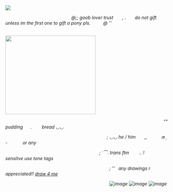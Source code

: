 ![](https://komarev.com/ghpvc/?username=litteryzu&color=825244&style=plastic&label=◡+VIEWS) 

<p style="text align: justify;"><em>&nbsp; &nbsp; &nbsp; &nbsp; &nbsp; &nbsp; &nbsp; &nbsp; &nbsp; &nbsp; &nbsp; &nbsp; &nbsp; &nbsp; &nbsp; &nbsp; &nbsp; &nbsp; &nbsp; &nbsp; &nbsp; &nbsp; &nbsp; &nbsp; &nbsp; &nbsp;  @;;  goob lover trust &nbsp;&nbsp;&nbsp;&nbsp;&nbsp; , .&nbsp;&nbsp;&nbsp;&nbsp;&nbsp;&nbsp; do not gift unless im the first one to gift a pony pls.&nbsp;&nbsp;&nbsp;&nbsp;&nbsp;&nbsp;&nbsp;&nbsp;&nbsp; @ '' <p>

<p style="text-align: justify;"><em>&nbsp; &nbsp; &nbsp; &nbsp; &nbsp; &nbsp; &nbsp; &nbsp; &nbsp; &nbsp; &nbsp; &nbsp; &nbsp; &nbsp; &nbsp; &nbsp; &nbsp; &nbsp; &nbsp; &nbsp; &nbsp; &nbsp; &nbsp; &nbsp; &nbsp; &nbsp; &nbsp; &nbsp; &nbsp; &nbsp; &nbsp; &nbsp; &nbsp; &nbsp; &nbsp; &nbsp; &nbsp; &nbsp; &nbsp; &nbsp; &nbsp; <img src="https://github.com/user-attachments/assets/eb815d71-ac95-4218-820a-f3c2ad74a253"
class="fr-fic fr-dib" width="280" height="244.712"></p>

<p style="text-align: justify;"><em>&nbsp; &nbsp; &nbsp; &nbsp; &nbsp; &nbsp; &nbsp; &nbsp; &nbsp; &nbsp; &nbsp; &nbsp; &nbsp; &nbsp; &nbsp; &nbsp; &nbsp; &nbsp; &nbsp; &nbsp; &nbsp; &nbsp; &nbsp; &nbsp; &nbsp; &nbsp; &nbsp; &nbsp; &nbsp; &nbsp; &nbsp; &nbsp; &nbsp; &nbsp; &nbsp; &nbsp; &nbsp; &nbsp; &nbsp; &nbsp; &nbsp; &nbsp; &nbsp; &nbsp; &nbsp; &nbsp; "" pudding&nbsp;&nbsp;&nbsp;&nbsp;&nbsp;&nbsp;.&nbsp;&nbsp;&nbsp;&nbsp;&nbsp;&nbsp;&nbsp;&nbsp;bread ◡◡ &nbsp;</p>

<p style="text align: justify;"><em>&nbsp; &nbsp; &nbsp; &nbsp; &nbsp; &nbsp; &nbsp; &nbsp; &nbsp; &nbsp; &nbsp; &nbsp; &nbsp; &nbsp; &nbsp; &nbsp; &nbsp; &nbsp; &nbsp; &nbsp; &nbsp; &nbsp; &nbsp; &nbsp; &nbsp; &nbsp; &nbsp; &nbsp; &nbsp; &nbsp; &nbsp; &nbsp; &nbsp; &nbsp; &nbsp; &nbsp; &nbsp; &nbsp; &nbsp; &nbsp;  ; ◡◡  he / him&nbsp;&nbsp;&nbsp;&nbsp;&nbsp;&nbsp;&nbsp;,,&nbsp;&nbsp;&nbsp;&nbsp;&nbsp;&nbsp;&nbsp;&nbsp;&nbsp;&nbsp;&nbsp;ര   ۪ - &nbsp;&nbsp;&nbsp;&nbsp;&nbsp;&nbsp;&nbsp;&nbsp;&nbsp;&nbsp;&nbsp;or any  &nbsp;</p> 

<p style="text align: justify;"><em>&nbsp; &nbsp; &nbsp; &nbsp; &nbsp; &nbsp; &nbsp; &nbsp; &nbsp; &nbsp; &nbsp; &nbsp; &nbsp; &nbsp; &nbsp; &nbsp; &nbsp; &nbsp; &nbsp; &nbsp; &nbsp; &nbsp; &nbsp; &nbsp; &nbsp; &nbsp; &nbsp; &nbsp; &nbsp; &nbsp; &nbsp; &nbsp; &nbsp; &nbsp; &nbsp; &nbsp; &nbsp; ;    ݁   ⏜𝅄 trans ftm &nbsp;&nbsp;&nbsp;&nbsp;&nbsp;&nbsp;&nbsp;.. ! &nbsp;&nbsp;&nbsp;&nbsp;&nbsp;&nbsp;&nbsp;&nbsp;&nbsp;&nbsp;&nbsp;&nbsp; sensitve use tone tags &nbsp;</p>

<p style="text align: justify;"><em>&nbsp; &nbsp; &nbsp; &nbsp; &nbsp; &nbsp; &nbsp; &nbsp; &nbsp; &nbsp; &nbsp; &nbsp; &nbsp; &nbsp; &nbsp; &nbsp; &nbsp; &nbsp; &nbsp; &nbsp; &nbsp; &nbsp; &nbsp; &nbsp; &nbsp; &nbsp; &nbsp; &nbsp; &nbsp; &nbsp; &nbsp; &nbsp; &nbsp; &nbsp; &nbsp; &nbsp; &nbsp; &nbsp; &nbsp; &nbsp; &nbsp; ; '' &nbsp; any drawings r appreciated!! <a href="https://glistenskinner.straw.page" id=""  >draw 4 me </a> 


&nbsp; &nbsp; &nbsp; &nbsp; &nbsp; &nbsp; &nbsp; &nbsp; &nbsp; &nbsp; &nbsp; &nbsp; &nbsp; &nbsp; &nbsp; &nbsp; &nbsp; &nbsp; &nbsp; &nbsp; &nbsp; &nbsp; &nbsp; &nbsp; &nbsp; &nbsp; &nbsp; &nbsp; &nbsp; &nbsp; &nbsp; &nbsp; &nbsp; &nbsp; &nbsp; &nbsp; &nbsp; &nbsp; &nbsp; &nbsp; &nbsp;  ![image](https://github.com/user-attachments/assets/8592ddae-abfd-4ee6-9021-177e7aae18b0)  ![image](https://github.com/user-attachments/assets/8b1d0193-ad68-4f1a-b03b-ca96e70cd7e3) ![image](https://github.com/user-attachments/assets/2de8db95-4241-44ed-8da3-529fa9ea4477)



